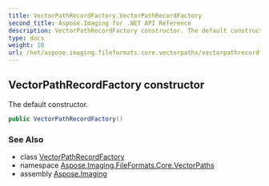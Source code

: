 ```yaml
---
title: VectorPathRecordFactory.VectorPathRecordFactory
second_title: Aspose.Imaging for .NET API Reference
description: VectorPathRecordFactory constructor. The default constructor
type: docs
weight: 10
url: /net/aspose.imaging.fileformats.core.vectorpaths/vectorpathrecordfactory/vectorpathrecordfactory/
---
```

## VectorPathRecordFactory constructor

The default constructor.

```csharp
public VectorPathRecordFactory()
```

### See Also

* class [VectorPathRecordFactory](../)
* namespace [Aspose.Imaging.FileFormats.Core.VectorPaths](../../vectorpathrecordfactory/)
* assembly [Aspose.Imaging](../../../)


